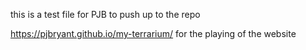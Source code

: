 this is a test file for PJB to push up to the repo

https://pjbryant.github.io/my-terrarium/ for the playing of the website